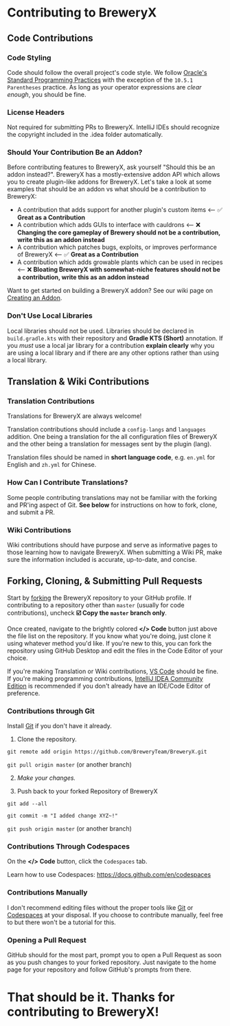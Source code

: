 # Contributing to BreweryX

## Code Contributions

### Code Styling

Code should follow the overall project's code style.
We follow [Oracle's Standard Programming Practices](https://www.oracle.com/java/technologies/javase/codeconventions-programmingpractices.html)
with the exception of the `10.5.1 Parentheses` practice. As long as your operator expressions are
*clear enough*, you should be fine.

### License Headers

Not required for submitting PRs to BreweryX. IntelliJ IDEs should recognize
the copyright included in the .idea folder automatically.

### Should Your Contribution Be an Addon?

Before contributing features to BreweryX, ask yourself "Should this be an addon instead?".
BreweryX has a mostly-extensive addon API which allows you to create plugin-like addons for
BreweryX. Let's take a look at some examples that should be an addon vs what should be a contribution to BreweryX:

- A contribution that adds support for another plugin's custom items <-- ✅ **Great as a Contribution**
- A contribution which adds GUIs to interface with cauldrons <-- ❌ **Changing the core gameplay of Brewery should not be a contribution, write this as an addon instead**
- A contribution which patches bugs, exploits, or improves performance of BreweryX <-- ✅ **Great as a Contribution**
- A contribution which adds growable plants which can be used in recipes  <-- ❌ **Bloating BreweryX with somewhat-niche features should not be a contribution, write this as an addon instead**

Want to get started on building a BreweryX addon? See our wiki page on [Creating an Addon](https://brewery.lumamc.net/api/api/#creating_an_addon).

### Don't Use Local Libraries

Local libraries should not be used. Libraries should be declared in `build.gradle.kts` with their
repository and **Gradle KTS (Short)** annotation. If you *must* use a local jar library for a contribution
**explain clearly** why you are using a local library and if there are any other options rather than using
a local library.

## Translation & Wiki Contributions

### Translation Contributions

Translations for BreweryX are always welcome! 

Translation contributions should include a `config-langs` and `languages` addition.
One being a translation for the all configuration files of BreweryX and the other being a translation for
messages sent by the plugin (lang).

Translation files should be named in **short language code**, e.g. `en.yml` for English and `zh.yml` for Chinese.

### How Can I Contribute Translations?

Some people contributing translations may not be familiar with the forking and PR'ing aspect of
Git. **See below** for instructions on how to fork, clone, and submit a PR.

### Wiki Contributions

Wiki contributions should have purpose and serve as informative pages to those learning how
to navigate BreweryX. When submitting a Wiki PR, make sure the information included is accurate, up-to-date,
and concise.


## Forking, Cloning, & Submitting Pull Requests

Start by [forking](https://github.com/BreweryTeam/BreweryX/fork) the BreweryX repository to your GitHub profile.
If contributing to a repository other than `master` (usually for code contributions), uncheck **☑️ Copy the `master` branch only**.

Once created, navigate to the brightly colored **</> Code** button just above the file list on the repository.
If you know what you're doing, just clone it using whatever method you'd like. If you're new to this, you can
fork the repository using GitHub Desktop and edit the files in the Code Editor of your choice.

If you're making Translation or Wiki contributions, [VS Code](https://code.visualstudio.com/) should be fine. If you're making programming
contributions, [IntelliJ IDEA Community Edition](https://www.jetbrains.com/idea/download/) is recommended if you don't already have an IDE/Code Editor of preference.

### Contributions through Git

Install [Git](https://git-scm.com/downloads) if you don't have it already.

1. Clone the repository.

`git remote add origin https://github.com/BreweryTeam/BreweryX.git`

`git pull origin master` (or another branch)

2. *Make your changes.*


3. Push back to your forked Repository of BreweryX

`git add --all`

`git commit -m "I added change XYZ~!"`

`git push origin master` (or another branch)


### Contributions Through Codespaces

On the **</> Code** button, click the `Codespaces` tab.

Learn how to use Codespaces: https://docs.github.com/en/codespaces

### Contributions Manually

I don't recommend editing files without the proper tools like [Git](https://git-scm.com/downloads) or [Codespaces](https://docs.github.com/en/codespaces) 
at your disposal. If you choose to contribute manually, feel free to but there won't be a tutorial for
this. 


### Opening a Pull Request

GitHub should for the most part, prompt you to open a Pull Request as soon as you push changes
to your forked repository. Just navigate to the home page for your repository and follow GitHub's
prompts from there.


# That should be it. Thanks for contributing to BreweryX!